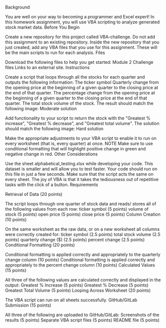 Background

You are well on your way to becoming a programmer and Excel expert! In this homework assignment, you will use VBA scripting to analyze generated stock market data.
Before You Begin

Create a new repository for this project called VBA-challenge. Do not add this assignment to an existing repository.
Inside the new repository that you just created, add any VBA files that you use for this assignment. These will be the main scripts to run for each analysis.
Files

Download the following files to help you get started:
Module 2 Challenge files Links to an external site.
Instructions

Create a script that loops through all the stocks for each quarter and outputs the following information:
The ticker symbol
Quarterly change from the opening price at the beginning of a given quarter to the closing price at the end of that quarter.
The percentage change from the opening price at the beginning of a given quarter to the closing price at the end of that quarter.
The total stock volume of the stock. The result should match the following image:
Moderate solution

Add functionality to your script to return the stock with the "Greatest % increase", "Greatest % decrease", and "Greatest total volume". The solution should match the following image:
Hard solution

Make the appropriate adjustments to your VBA script to enable it to run on every worksheet (that is, every quarter) at once.
NOTE
Make sure to use conditional formatting that will highlight positive change in green and negative change in red.
Other Considerations

Use the sheet alphabetical_testing.xlsx while developing your code. This dataset is smaller and will allow you to test faster. Your code should run on this file in just a few seconds.
Make sure that the script acts the same on every sheet. The joy of VBA is that it takes the tediousness out of repetitive tasks with the click of a button.
Requirements

Retrieval of Data (20 points)

The script loops through one quarter of stock data and reads/ stores all of the following values from each row:
ticker symbol (5 points)
volume of stock (5 points)
open price (5 points)
close price (5 points)
Column Creation (10 points)

On the same worksheet as the raw data, or on a new worksheet all columns were correctly created for:
ticker symbol (2.5 points)
total stock volume (2.5 points)
quarterly change ($) (2.5 points)
percent change (2.5 points)
Conditional Formatting (20 points)

Conditional formatting is applied correctly and appropriately to the quarterly change column (10 points)
Conditional formatting is applied correctly and appropriately to the percent change column (10 points)
Calculated Values (15 points)

All three of the following values are calculated correctly and displayed in the output:
Greatest % Increase (5 points)
Greatest % Decrease (5 points)
Greatest Total Volume (5 points)
Looping Across Worksheet (20 points)

The VBA script can run on all sheets successfully.
GitHub/GitLab Submission (15 points)

All three of the following are uploaded to GitHub/GitLab:
Screenshots of the results (5 points)
Separate VBA script files (5 points)
README file (5 points)

